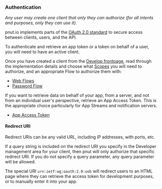 ### Authentication

*Any user may create one client that only they can authorize (for all intents and purposes, only they can use it).*

pnut.io implements parts of the [OAuth 2.0 standard](https://oauth.net/2/) to secure access between clients, users, and the API.

To authenticate and retrieve an app token or a token on behalf of a user, you will need to have an active client.

Once you have created a client from the [Develop frontpage](https://pnut.io/dev), read through the implementation details and choose what [Scopes](../authentication/scope) you will need to authorize, and an appropriate Flow to authorize them with:

* [Web Flows](../authentication/web-flows)
* [Password Flow](../authentication/password-flow)

If you want to retrieve data on behalf of your app, from a server, and not from an individual user's perspective, retrieve an App Access Token. This is the appropriate choice particularly for App Streams and notification servers.

* [App Access Token](../authentication/app-access-token)


#### Redirect URI

Redirect URIs can be any valid URL, including IP addresses, with ports, etc.

If a query string is included on the redirect URI you specify in the Developer management area for your client, then pnut will only authorize that specific redirect URI. If you do not specify a query parameter, any query parameter will be allowed.

The special URI `urn:ietf:wg:oauth:2.0:oob` will redirect users to an HTML page  where they can retrieve the access token for development purposes, or to manually enter it into your app.